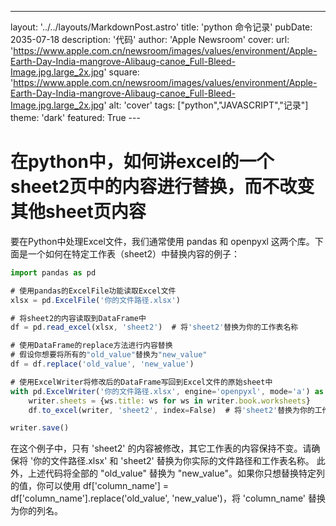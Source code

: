 ---
layout: '../../layouts/MarkdownPost.astro'
title: 'python 命令记录'
pubDate: 2035-07-18
description: '代码'
author: 'Apple Newsroom'
cover:
    url: 'https://www.apple.com.cn/newsroom/images/values/environment/Apple-Earth-Day-India-mangrove-Alibaug-canoe_Full-Bleed-Image.jpg.large_2x.jpg'
    square: 'https://www.apple.com.cn/newsroom/images/values/environment/Apple-Earth-Day-India-mangrove-Alibaug-canoe_Full-Bleed-Image.jpg.large_2x.jpg'
    alt: 'cover'
tags: ["python","JAVASCRIPT","记录"]
theme: 'dark'
featured: True
---　

# 在python中，如何讲excel的一个sheet2页中的内容进行替换，而不改变其他sheet页内容
要在Python中处理Excel文件，我们通常使用 pandas 和 openpyxl 这两个库。下面是一个如何在特定工作表（sheet2）中替换内容的例子：
```javascript
import pandas as pd

# 使用pandas的ExcelFile功能读取Excel文件
xlsx = pd.ExcelFile('你的文件路径.xlsx')

# 将sheet2的内容读取到DataFrame中
df = pd.read_excel(xlsx, 'sheet2')  # 将'sheet2'替换为你的工作表名称

# 使用DataFrame的replace方法进行内容替换
# 假设你想要将所有的"old_value"替换为"new_value"
df = df.replace('old_value', 'new_value')

# 使用ExcelWriter将修改后的DataFrame写回到Excel文件的原始sheet中
with pd.ExcelWriter('你的文件路径.xlsx', engine='openpyxl', mode='a') as writer: 
    writer.sheets = {ws.title: ws for ws in writer.book.worksheets} 
    df.to_excel(writer, 'sheet2', index=False)  # 将'sheet2'替换为你的工作表名称

writer.save()
```
在这个例子中，只有 'sheet2' 的内容被修改，其它工作表的内容保持不变。请确保将 '你的文件路径.xlsx' 和 'sheet2' 替换为你实际的文件路径和工作表名称。
此外，上述代码将全部的 "old_value" 替换为 "new_value"。如果你只想替换特定列的值，你可以使用 df['column_name'] = df['column_name'].replace('old_value', 'new_value')，将 'column_name' 替换为你的列名。
